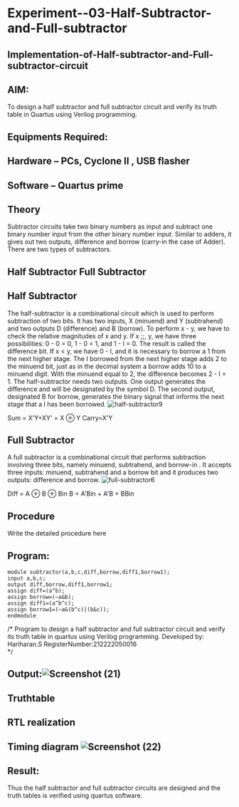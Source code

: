 # Experiment--03-Half-Subtractor-and-Full-subtractor
## Implementation-of-Half-subtractor-and-Full-subtractor-circuit
## AIM:
To design a half subtractor and full subtractor circuit and verify its truth table in Quartus using Verilog programming.

## Equipments Required:
## Hardware – PCs, Cyclone II , USB flasher
## Software – Quartus prime
## Theory
Subtractor circuits take two binary numbers as input and subtract one binary number input from the other binary number input. Similar to adders, it gives out two outputs, difference and borrow (carry-in the case of Adder). There are two types of subtractors.

## Half Subtractor Full Subtractor
## Half Subtractor
The half-subtractor is a combinational circuit which is used to perform subtraction of two bits. It has two inputs, X (minuend) and Y (subtrahend) and two outputs D (difference) and B (borrow). To perform x - y, we have to check the relative magnitudes of x and y. If x ;;, y, we have three possibilities: 0 - 0 = 0, 1 - 0 = 1, and 1 - I = 0. The result is called the difference bit. If x < y, we have 0 - I, and it is necessary to borrow a 1 from the next higher stage. The I borrowed from the next higher stage adds 2 to the minuend bit, just as in the decimal system a borrow adds 10 to a minuend digit. With the minuend equal to 2, the difference becomes 2 - I = 1. The half-subtractor needs two outputs. One output generates the difference and will be designated by the symbol D. The second output, designated B for borrow, generates the binary signal that informs the next stage that a I has been borrowed.
![half-subtractor9](https://user-images.githubusercontent.com/36288975/166112538-58c3bc7c-ee5d-4e6a-ac8d-8e8328efe27a.png)


Sum = X'Y+XY' = X ⊕ Y
Carry=X'Y

## Full Subtractor
A full subtractor is a combinational circuit that performs subtraction involving three bits, namely minuend, subtrahend, and borrow-in . It accepts three inputs: minuend, subtrahend and a borrow bit and it produces two outputs: difference and borrow. 
![full-subtractor6](https://user-images.githubusercontent.com/36288975/166112541-24c68359-3de8-4674-ae22-8272ffc385ed.png)


Diff = A ⊕ B ⊕ Bin B = A'Bin + A'B + BBin

## Procedure



Write the detailed procedure here 


## Program:
```vhd1
module subtractor(a,b,c,diff,borrow,diff1,borrow1);
input a,b,c;
output diff,borrow,diff1,borrow1;
assign diff=(a^b);
assign borrow=(~a&b);
assign diff1=(a^b^c);
assign borrow1=(~a&(b^c)|(b&c));
endmodule
```
/*
Program to design a half subtractor and full subtractor circuit and verify its truth table in quartus using Verilog programming.
Developed by: Hariharan.S
RegisterNumber:212222050016  
*/

## Output:![Screenshot (21)](https://github.com/Hariharan2004S/Experiment--03-Half-Subtractor-and-Full-subtractor/assets/123146156/1bbb2929-8ba2-413d-8865-ad7582307ee7)



## Truthtable




##  RTL realization


## Timing diagram ![Screenshot (22)](https://github.com/Hariharan2004S/Experiment--03-Half-Subtractor-and-Full-subtractor/assets/123146156/b8eefa63-38f5-4a71-bc70-eb72fdb1f96f)


## Result:
Thus the half subtractor and full subtractor circuits are designed and the truth tables is verified using quartus software.
